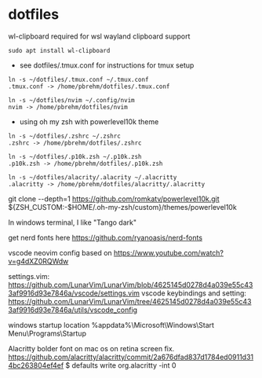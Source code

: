 # dotfiles
wl-clipboard required for wsl wayland clipboard support
```
sudo apt install wl-clipboard
```

- see dotfiles/.tmux.conf for instructions for tmux setup
```
ln -s ~/dotfiles/.tmux.conf ~/.tmux.conf
.tmux.conf -> /home/pbrehm/dotfiles/.tmux.conf
```

```
ln -s ~/dotfiles/nvim ~/.config/nvim
nvim -> /home/pbrehm/dotfiles/nvim
```

- using oh my zsh with powerlevel10k theme
```
ln -s ~/dotfiles/.zshrc ~/.zshrc
.zshrc -> /home/pbrehm/dotfiles/.zshrc
```

```
ln -s ~/dotfiles/.p10k.zsh ~/.p10k.zsh
.p10k.zsh -> /home/pbrehm/dotfiles/.p10k.zsh
```

```
ln -s ~/dotfiles/alacrity/.alacrity ~/.alacritty
.alacritty -> /home/pbrehm/dotfiles/alacritty/.alacritty
```
git clone --depth=1 https://github.com/romkatv/powerlevel10k.git ${ZSH_CUSTOM:-$HOME/.oh-my-zsh/custom}/themes/powerlevel10k


In windows terminal, I like "Tango dark"

get nerd fonts here
https://github.com/ryanoasis/nerd-fonts

vscode neovim config based on
https://www.youtube.com/watch?v=g4dXZ0RQWdw

settings.vim: https://github.com/LunarVim/LunarVim/blob/4625145d0278d4a039e55c433af9916d93e7846a/vscode/settings.vim
vscode keybindings and setting: https://github.com/LunarVim/LunarVim/tree/4625145d0278d4a039e55c433af9916d93e7846a/utils/vscode_config

windows startup location
%appdata%\Microsoft\Windows\Start Menu\Programs\Startup

Alacritty bolder font on mac os on retina screen fix.
https://github.com/alacritty/alacritty/commit/2a676dfad837d1784ed0911d314bc263804ef4ef
$ defaults write org.alacritty -int 0
